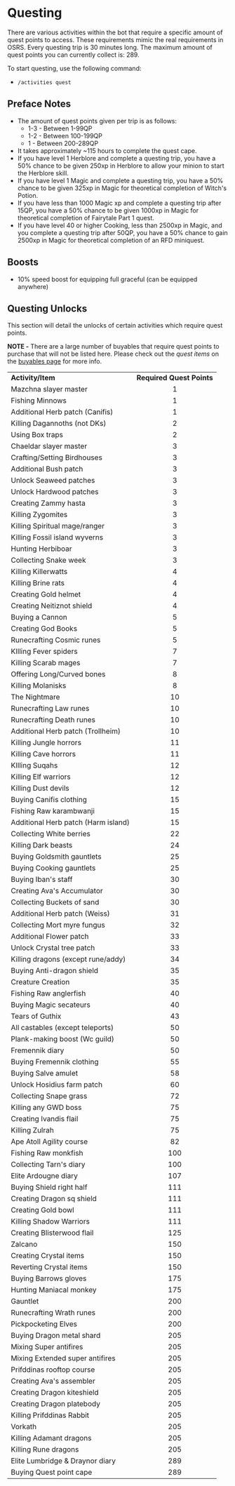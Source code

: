 # Questing

There are various activities within the bot that require a specific amount of quest points to access. These requirements mimic the real requirements in OSRS. Every questing trip is 30 minutes long. The maximum amount of quest points you can currently collect is: 289.

To start questing, use the following command:

* `/activities quest`

## Preface Notes

* The amount of quest points given per trip is as follows:
  * 1-3 - Between 1-99QP
  * 1-2 - Between 100-199QP
  * 1 - Between 200-289QP
* It takes approximately \~115 hours to complete the quest cape.
* If you have level 1 Herblore and complete a questing trip, you have a 50% chance to be given 250xp in Herblore to allow your minion to start the Herblore skill.
* If you have level 1 Magic and complete a questing trip, you have a 50% chance to be given 325xp in Magic for theoretical completion of Witch's Potion.
* If you have less than 1000 Magic xp and complete a questing trip after 15QP, you have a 50% chance to be given 1000xp in Magic for theoretical completion of Fairytale Part 1 quest.
* If you have level 40 or higher Cooking, less than 2500xp in Magic, and you complete a questing trip after 50QP, you have a 50% chance to gain 2500xp in Magic for theoretical completion of an RFD miniquest.

## Boosts

* 10% speed boost for equipping full graceful (can be equipped anywhere)

## Questing Unlocks

This section will detail the unlocks of certain activities which require quest points.

**NOTE -** There are a large number of buyables that require quest points to purchase that will not be listed here. Please check out the _quest items_ on the [buyables page](buyables.md) for more info.

|                                     |                           |
| ----------------------------------- | :-----------------------: |
| **Activity/Item**                   | **Required Quest Points** |
| Mazchna slayer master               |             1             |
| Fishing Minnows                     |             1             |
| Additional Herb patch (Canifis)     |             1             |
| Killing Dagannoths (not DKs)        |             2             |
| Using Box traps                     |             2             |
| Chaeldar slayer master              |             3             |
| Crafting/Setting Birdhouses         |             3             |
| Additional Bush patch               |             3             |
| Unlock Seaweed patches              |             3             |
| Unlock Hardwood patches             |             3             |
| Creating Zammy hasta                |             3             |
| Killing Zygomites                   |             3             |
| Killing Spiritual mage/ranger       |             3             |
| Killing Fossil island wyverns       |             3             |
| Hunting Herbiboar                   |             3             |
| Collecting Snake week               |             3             |
| Killing Killerwatts                 |             4             |
| Killing Brine rats                  |             4             |
| Creating Gold helmet                |             4             |
| Creating Neitiznot shield           |             4             |
| Buying a Cannon                     |             5             |
| Creating God Books                  |             5             |
| Runecrafting Cosmic runes           |             5             |
| KIlling Fever spiders               |             7             |
| Killing Scarab mages                |             7             |
| Offering Long/Curved bones          |             8             |
| Killing Molanisks                   |             8             |
| The Nightmare                       |             10            |
| Runecrafting Law runes              |             10            |
| Runecrafting Death runes            |             10            |
| Additional Herb patch (Trollheim)   |             10            |
| Killing Jungle horrors              |             11            |
| Killing Cave horrors                |             11            |
| KIlling Suqahs                      |             12            |
| Killing Elf warriors                |             12            |
| Killing Dust devils                 |             12            |
| Buying Canifis clothing             |             15            |
| Fishing Raw karambwanji             |             15            |
| Additional Herb patch (Harm island) |             15            |
| Collecting White berries            |             22            |
| Killing Dark beasts                 |             24            |
| Buying Goldsmith gauntlets          |             25            |
| Buying Cooking gauntlets            |             25            |
| Buying Iban's staff                 |             30            |
| Creating Ava's Accumulator          |             30            |
| Collecting Buckets of sand          |             30            |
| Additional Herb patch (Weiss)       |             31            |
| Collecting Mort myre fungus         |             32            |
| Additional Flower patch             |             33            |
| Unlock Crystal tree patch           |             33            |
| Killing dragons (except rune/addy)  |             34            |
| Buying Anti-dragon shield           |             35            |
| Creature Creation                   |             35            |
| Fishing Raw anglerfish              |             40            |
| Buying Magic secateurs              |             40            |
| Tears of Guthix                     |             43            |
| All castables (except teleports)    |             50            |
| Plank-making boost (Wc guild)       |             50            |
| Fremennik diary                     |             50            |
| Buying Fremennik clothing           |             55            |
| Buying Salve amulet                 |             58            |
| Unlock Hosidius farm patch          |             60            |
| Collecting Snape grass              |             72            |
| Killing any GWD boss                |             75            |
| Creating Ivandis flail              |             75            |
| Killing Zulrah                      |             75            |
| Ape Atoll Agility course            |             82            |
| Fishing Raw monkfish                |            100            |
| Collecting Tarn's diary             |            100            |
| Elite Ardougne diary                |            107            |
| Buying Shield right half            |            111            |
| Creating Dragon sq shield           |            111            |
| Creating Gold bowl                  |            111            |
| Killing Shadow Warriors             |            111            |
| Creating Blisterwood flail          |            125            |
| Zalcano                             |            150            |
| Creating Crystal items              |            150            |
| Reverting Crystal items             |            150            |
| Buying Barrows gloves               |            175            |
| Hunting Maniacal monkey             |            175            |
| Gauntlet                            |            200            |
| Runecrafting Wrath runes            |            200            |
| Pickpocketing Elves                 |            200            |
| Buying Dragon metal shard           |            205            |
| Mixing Super antifires              |            205            |
| Mixing Extended super antifires     |            205            |
| Prifddinas rooftop course           |            205            |
| Creating Ava's assembler            |            205            |
| Creating Dragon kiteshield          |            205            |
| Creating Dragon platebody           |            205            |
| Killing Prifddinas Rabbit           |            205            |
| Vorkath                             |            205            |
| Killing Adamant dragons             |            205            |
| Killing Rune dragons                |            205            |
| Elite Lumbridge & Draynor diary     |            289            |
| Buying Quest point cape             |            289            |
